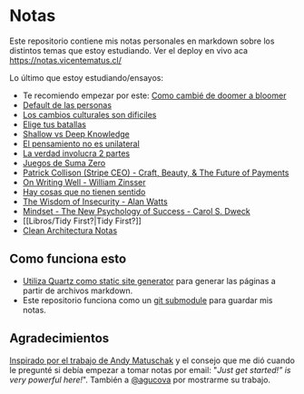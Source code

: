 # Notas 

Este repositorio contiene mis notas personales en markdown sobre los distintos temas que estoy estudiando. Ver el deploy en vivo aca https://notas.vicentematus.cl/

Lo último que estoy estudiando/ensayos:  
- Te recomiendo empezar por este: [Como cambié de doomer a bloomer](https://notas.vicentematus.cl/Varios/cambios-internos/Como-cambi%C3%A9-de-doomer-a-bloomer)
- [Default de las personas](https://notas.vicentematus.cl/Varios/cambios-internos/Default-de-las-personas)
- [Los cambios culturales son dificiles](ideas/Los%20cambios%20culturales%20son%20dificiles.md)
- [Elige tus batallas](https://notas.vicentematus.cl/ideas/Elige-tus-batallas)
- [Shallow vs Deep Knowledge](https://notas.vicentematus.cl/Varios/Conocimiento/Shallow-vs-Deep-Knowledge)
-  [El pensamiento no es unilateral](https://notas.vicentematus.cl/ideas/El-pensamiento-no-es-unilateral)
- [La verdad involucra 2 partes](https://notas.vicentematus.cl/ideas/La-verdad-involucra-las-2-partes)
- [Juegos de Suma Zero](https://notas.vicentematus.cl/ideas/Juegos-de-suma-zero)
- [Patrick Collison (Stripe CEO) - Craft, Beauty, & The Future of Payments](videos/dwarkesh-patel-interviews/Patrick%20Collison%20(Stripe%20CEO)%20-%20Craft,%20Beauty,%20&%20The%20Future%20of%20Payments.md)
- [On Writing Well - William Zinsser](https://notas.vicentematus.cl/Libros/On-Writing-Well---William-Zinsser)
- [Hay cosas que no tienen sentido](https://notas.vicentematus.cl/Varios/Sue%C3%B1os/Hay-cosas-que-no-tienen-sentido)
- [The Wisdom of Insecurity - Alan Watts](Libros/The%20Wisdom%20of%20Insecurity%20-%20Alan%20Watts.md)
- [Mindset - The New Psychology of Success  - Carol S. Dweck](Libros/Mindset%20-%20The%20New%20Psychology%20of%20Success%20%20-%20Carol%20S.%20Dweck.md)
- [[Libros/Tidy First?|Tidy First?]]
- [Clean Architectura Notas](Libros/Clean%20Architectura%20Notas.md)

## Como funciona esto

- [Utiliza Quartz como static site generator](https://github.com/jackyzha0/quartz) para generar las páginas a partir de archivos markdown.
- Este repositorio funciona como un [git submodule](https://git-scm.com/book/en/v2/Git-Tools-Submodules) para guardar mis notas.

## Agradecimientos

[Inspirado por el trabajo de Andy Matuschak](https://andymatuschak.org/) y el consejo que me dió cuando le pregunté si debía empezar a tomar notas por email: "*Just get started!” is very powerful here!*".  También a [@agucova](https://github.com/agucova) por mostrarme su trabajo.

